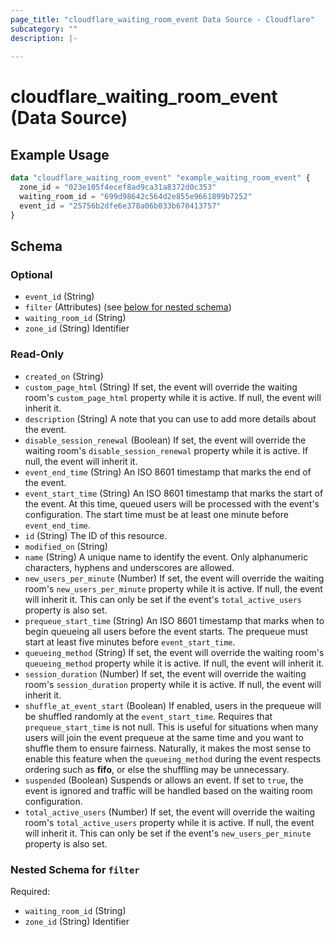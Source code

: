 ```yaml
---
page_title: "cloudflare_waiting_room_event Data Source - Cloudflare"
subcategory: ""
description: |-
  
---
```


# cloudflare_waiting_room_event (Data Source)



## Example Usage

```terraform
data "cloudflare_waiting_room_event" "example_waiting_room_event" {
  zone_id = "023e105f4ecef8ad9ca31a8372d0c353"
  waiting_room_id = "699d98642c564d2e855e9661899b7252"
  event_id = "25756b2dfe6e378a06b033b670413757"
}
```

<!-- schema generated by tfplugindocs -->
## Schema

### Optional

- `event_id` (String)
- `filter` (Attributes) (see [below for nested schema](#nestedatt--filter))
- `waiting_room_id` (String)
- `zone_id` (String) Identifier

### Read-Only

- `created_on` (String)
- `custom_page_html` (String) If set, the event will override the waiting room's `custom_page_html` property while it is active. If null, the event will inherit it.
- `description` (String) A note that you can use to add more details about the event.
- `disable_session_renewal` (Boolean) If set, the event will override the waiting room's `disable_session_renewal` property while it is active. If null, the event will inherit it.
- `event_end_time` (String) An ISO 8601 timestamp that marks the end of the event.
- `event_start_time` (String) An ISO 8601 timestamp that marks the start of the event. At this time, queued users will be processed with the event's configuration. The start time must be at least one minute before `event_end_time`.
- `id` (String) The ID of this resource.
- `modified_on` (String)
- `name` (String) A unique name to identify the event. Only alphanumeric characters, hyphens and underscores are allowed.
- `new_users_per_minute` (Number) If set, the event will override the waiting room's `new_users_per_minute` property while it is active. If null, the event will inherit it. This can only be set if the event's `total_active_users` property is also set.
- `prequeue_start_time` (String) An ISO 8601 timestamp that marks when to begin queueing all users before the event starts. The prequeue must start at least five minutes before `event_start_time`.
- `queueing_method` (String) If set, the event will override the waiting room's `queueing_method` property while it is active. If null, the event will inherit it.
- `session_duration` (Number) If set, the event will override the waiting room's `session_duration` property while it is active. If null, the event will inherit it.
- `shuffle_at_event_start` (Boolean) If enabled, users in the prequeue will be shuffled randomly at the `event_start_time`. Requires that `prequeue_start_time` is not null. This is useful for situations when many users will join the event prequeue at the same time and you want to shuffle them to ensure fairness. Naturally, it makes the most sense to enable this feature when the `queueing_method` during the event respects ordering such as **fifo**, or else the shuffling may be unnecessary.
- `suspended` (Boolean) Suspends or allows an event. If set to `true`, the event is ignored and traffic will be handled based on the waiting room configuration.
- `total_active_users` (Number) If set, the event will override the waiting room's `total_active_users` property while it is active. If null, the event will inherit it. This can only be set if the event's `new_users_per_minute` property is also set.

<a id="nestedatt--filter"></a>
### Nested Schema for `filter`

Required:

- `waiting_room_id` (String)
- `zone_id` (String) Identifier


